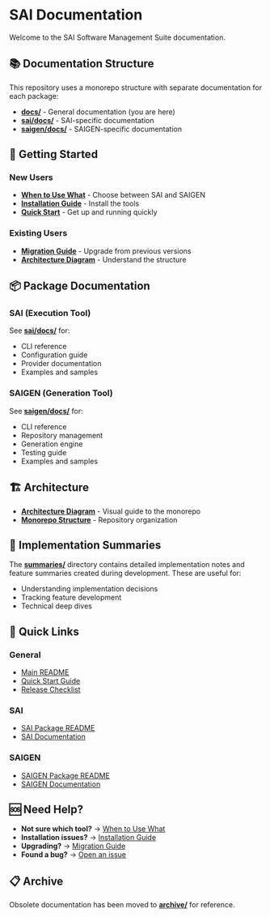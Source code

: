 # SAI Documentation

Welcome to the SAI Software Management Suite documentation.

## 📚 Documentation Structure

This repository uses a monorepo structure with separate documentation for each package:

- **[docs/](.)** - General documentation (you are here)
- **[sai/docs/](../sai/docs/)** - SAI-specific documentation
- **[saigen/docs/](../saigen/docs/)** - SAIGEN-specific documentation

## 🚀 Getting Started

### New Users
- **[When to Use What](when-to-use-what.md)** - Choose between SAI and SAIGEN
- **[Installation Guide](installation.md)** - Install the tools
- **[Quick Start](../QUICK-START.md)** - Get up and running quickly

### Existing Users
- **[Migration Guide](MIGRATION.md)** - Upgrade from previous versions
- **[Architecture Diagram](architecture-diagram.md)** - Understand the structure

## 📦 Package Documentation

### SAI (Execution Tool)
See **[sai/docs/](../sai/docs/)** for:
- CLI reference
- Configuration guide
- Provider documentation
- Examples and samples

### SAIGEN (Generation Tool)
See **[saigen/docs/](../saigen/docs/)** for:
- CLI reference
- Repository management
- Generation engine
- Testing guide
- Examples and samples

## 🏗️ Architecture

- **[Architecture Diagram](architecture-diagram.md)** - Visual guide to the monorepo
- **[Monorepo Structure](../MONOREPO.md)** - Repository organization

## 📝 Implementation Summaries

The **[summaries/](summaries/)** directory contains detailed implementation notes and feature summaries created during development. These are useful for:
- Understanding implementation decisions
- Tracking feature development
- Technical deep dives

## 🔗 Quick Links

### General
- [Main README](../README.md)
- [Quick Start Guide](../QUICK-START.md)
- [Release Checklist](../RELEASE-CHECKLIST.md)

### SAI
- [SAI Package README](../sai/README.md)
- [SAI Documentation](../sai/docs/)

### SAIGEN
- [SAIGEN Package README](../saigen/README.md)
- [SAIGEN Documentation](../saigen/docs/)

## 🆘 Need Help?

- **Not sure which tool?** → [When to Use What](when-to-use-what.md)
- **Installation issues?** → [Installation Guide](installation.md)
- **Upgrading?** → [Migration Guide](MIGRATION.md)
- **Found a bug?** → [Open an issue](https://github.com/example42/sai-suite/issues)

## 📋 Archive

Obsolete documentation has been moved to **[archive/](archive/)** for reference.
